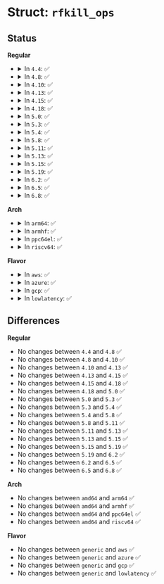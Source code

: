 # Struct: <code>rfkill_ops</code>

## Status
<b>Regular</b>
<ul>
<li>
<details>
<summary>In <code>4.4</code>: ✅</summary>

```c
struct rfkill_ops {
    void (*poll)(struct rfkill *, void *);
    void (*query)(struct rfkill *, void *);
    int (*set_block)(void *, bool);
};
```
</details>
</li>
<li>
<details>
<summary>In <code>4.8</code>: ✅</summary>

```c
struct rfkill_ops {
    void (*poll)(struct rfkill *, void *);
    void (*query)(struct rfkill *, void *);
    int (*set_block)(void *, bool);
};
```
</details>
</li>
<li>
<details>
<summary>In <code>4.10</code>: ✅</summary>

```c
struct rfkill_ops {
    void (*poll)(struct rfkill *, void *);
    void (*query)(struct rfkill *, void *);
    int (*set_block)(void *, bool);
};
```
</details>
</li>
<li>
<details>
<summary>In <code>4.13</code>: ✅</summary>

```c
struct rfkill_ops {
    void (*poll)(struct rfkill *, void *);
    void (*query)(struct rfkill *, void *);
    int (*set_block)(void *, bool);
};
```
</details>
</li>
<li>
<details>
<summary>In <code>4.15</code>: ✅</summary>

```c
struct rfkill_ops {
    void (*poll)(struct rfkill *, void *);
    void (*query)(struct rfkill *, void *);
    int (*set_block)(void *, bool);
};
```
</details>
</li>
<li>
<details>
<summary>In <code>4.18</code>: ✅</summary>

```c
struct rfkill_ops {
    void (*poll)(struct rfkill *, void *);
    void (*query)(struct rfkill *, void *);
    int (*set_block)(void *, bool);
};
```
</details>
</li>
<li>
<details>
<summary>In <code>5.0</code>: ✅</summary>

```c
struct rfkill_ops {
    void (*poll)(struct rfkill *, void *);
    void (*query)(struct rfkill *, void *);
    int (*set_block)(void *, bool);
};
```
</details>
</li>
<li>
<details>
<summary>In <code>5.3</code>: ✅</summary>

```c
struct rfkill_ops {
    void (*poll)(struct rfkill *, void *);
    void (*query)(struct rfkill *, void *);
    int (*set_block)(void *, bool);
};
```
</details>
</li>
<li>
<details>
<summary>In <code>5.4</code>: ✅</summary>

```c
struct rfkill_ops {
    void (*poll)(struct rfkill *, void *);
    void (*query)(struct rfkill *, void *);
    int (*set_block)(void *, bool);
};
```
</details>
</li>
<li>
<details>
<summary>In <code>5.8</code>: ✅</summary>

```c
struct rfkill_ops {
    void (*poll)(struct rfkill *, void *);
    void (*query)(struct rfkill *, void *);
    int (*set_block)(void *, bool);
};
```
</details>
</li>
<li>
<details>
<summary>In <code>5.11</code>: ✅</summary>

```c
struct rfkill_ops {
    void (*poll)(struct rfkill *, void *);
    void (*query)(struct rfkill *, void *);
    int (*set_block)(void *, bool);
};
```
</details>
</li>
<li>
<details>
<summary>In <code>5.13</code>: ✅</summary>

```c
struct rfkill_ops {
    void (*poll)(struct rfkill *, void *);
    void (*query)(struct rfkill *, void *);
    int (*set_block)(void *, bool);
};
```
</details>
</li>
<li>
<details>
<summary>In <code>5.15</code>: ✅</summary>

```c
struct rfkill_ops {
    void (*poll)(struct rfkill *, void *);
    void (*query)(struct rfkill *, void *);
    int (*set_block)(void *, bool);
};
```
</details>
</li>
<li>
<details>
<summary>In <code>5.19</code>: ✅</summary>

```c
struct rfkill_ops {
    void (*poll)(struct rfkill *, void *);
    void (*query)(struct rfkill *, void *);
    int (*set_block)(void *, bool);
};
```
</details>
</li>
<li>
<details>
<summary>In <code>6.2</code>: ✅</summary>

```c
struct rfkill_ops {
    void (*poll)(struct rfkill *, void *);
    void (*query)(struct rfkill *, void *);
    int (*set_block)(void *, bool);
};
```
</details>
</li>
<li>
<details>
<summary>In <code>6.5</code>: ✅</summary>

```c
struct rfkill_ops {
    void (*poll)(struct rfkill *, void *);
    void (*query)(struct rfkill *, void *);
    int (*set_block)(void *, bool);
};
```
</details>
</li>
<li>
<details>
<summary>In <code>6.8</code>: ✅</summary>

```c
struct rfkill_ops {
    void (*poll)(struct rfkill *, void *);
    void (*query)(struct rfkill *, void *);
    int (*set_block)(void *, bool);
};
```
</details>
</li>
</ul>
<b>Arch</b>
<ul>
<li>
<details>
<summary>In <code>arm64</code>: ✅</summary>

```c
struct rfkill_ops {
    void (*poll)(struct rfkill *, void *);
    void (*query)(struct rfkill *, void *);
    int (*set_block)(void *, bool);
};
```
</details>
</li>
<li>
<details>
<summary>In <code>armhf</code>: ✅</summary>

```c
struct rfkill_ops {
    void (*poll)(struct rfkill *, void *);
    void (*query)(struct rfkill *, void *);
    int (*set_block)(void *, bool);
};
```
</details>
</li>
<li>
<details>
<summary>In <code>ppc64el</code>: ✅</summary>

```c
struct rfkill_ops {
    void (*poll)(struct rfkill *, void *);
    void (*query)(struct rfkill *, void *);
    int (*set_block)(void *, bool);
};
```
</details>
</li>
<li>
<details>
<summary>In <code>riscv64</code>: ✅</summary>

```c
struct rfkill_ops {
    void (*poll)(struct rfkill *, void *);
    void (*query)(struct rfkill *, void *);
    int (*set_block)(void *, bool);
};
```
</details>
</li>
</ul>
<b>Flavor</b>
<ul>
<li>
<details>
<summary>In <code>aws</code>: ✅</summary>

```c
struct rfkill_ops {
    void (*poll)(struct rfkill *, void *);
    void (*query)(struct rfkill *, void *);
    int (*set_block)(void *, bool);
};
```
</details>
</li>
<li>
<details>
<summary>In <code>azure</code>: ✅</summary>

```c
struct rfkill_ops {
    void (*poll)(struct rfkill *, void *);
    void (*query)(struct rfkill *, void *);
    int (*set_block)(void *, bool);
};
```
</details>
</li>
<li>
<details>
<summary>In <code>gcp</code>: ✅</summary>

```c
struct rfkill_ops {
    void (*poll)(struct rfkill *, void *);
    void (*query)(struct rfkill *, void *);
    int (*set_block)(void *, bool);
};
```
</details>
</li>
<li>
<details>
<summary>In <code>lowlatency</code>: ✅</summary>

```c
struct rfkill_ops {
    void (*poll)(struct rfkill *, void *);
    void (*query)(struct rfkill *, void *);
    int (*set_block)(void *, bool);
};
```
</details>
</li>
</ul>

## Differences
<b>Regular</b>
<ul>
<li>
No changes between <code>4.4</code> and <code>4.8</code> ✅
</li>
<li>
No changes between <code>4.8</code> and <code>4.10</code> ✅
</li>
<li>
No changes between <code>4.10</code> and <code>4.13</code> ✅
</li>
<li>
No changes between <code>4.13</code> and <code>4.15</code> ✅
</li>
<li>
No changes between <code>4.15</code> and <code>4.18</code> ✅
</li>
<li>
No changes between <code>4.18</code> and <code>5.0</code> ✅
</li>
<li>
No changes between <code>5.0</code> and <code>5.3</code> ✅
</li>
<li>
No changes between <code>5.3</code> and <code>5.4</code> ✅
</li>
<li>
No changes between <code>5.4</code> and <code>5.8</code> ✅
</li>
<li>
No changes between <code>5.8</code> and <code>5.11</code> ✅
</li>
<li>
No changes between <code>5.11</code> and <code>5.13</code> ✅
</li>
<li>
No changes between <code>5.13</code> and <code>5.15</code> ✅
</li>
<li>
No changes between <code>5.15</code> and <code>5.19</code> ✅
</li>
<li>
No changes between <code>5.19</code> and <code>6.2</code> ✅
</li>
<li>
No changes between <code>6.2</code> and <code>6.5</code> ✅
</li>
<li>
No changes between <code>6.5</code> and <code>6.8</code> ✅
</li>
</ul>
<b>Arch</b>
<ul>
<li>
No changes between <code>amd64</code> and <code>arm64</code> ✅
</li>
<li>
No changes between <code>amd64</code> and <code>armhf</code> ✅
</li>
<li>
No changes between <code>amd64</code> and <code>ppc64el</code> ✅
</li>
<li>
No changes between <code>amd64</code> and <code>riscv64</code> ✅
</li>
</ul>
<b>Flavor</b>
<ul>
<li>
No changes between <code>generic</code> and <code>aws</code> ✅
</li>
<li>
No changes between <code>generic</code> and <code>azure</code> ✅
</li>
<li>
No changes between <code>generic</code> and <code>gcp</code> ✅
</li>
<li>
No changes between <code>generic</code> and <code>lowlatency</code> ✅
</li>
</ul>
